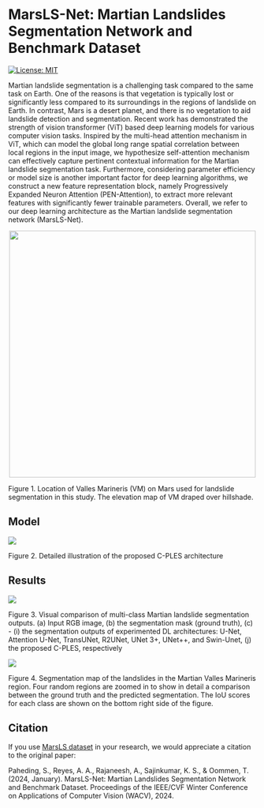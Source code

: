 # MarsLS-Net: Martian Landslides Segmentation Network and Benchmark Dataset
[![License: MIT](https://img.shields.io/badge/License-MIT-yellow.svg)](https://opensource.org/licenses/MIT)

Martian landslide segmentation is a challenging task compared to the same task on Earth. One of the reasons is that vegetation is typically lost or significantly less compared to its surroundings in the regions of landslide on Earth. In contrast, Mars is a desert planet, and there is no vegetation to aid landslide detection and segmentation. Recent work has demonstrated the strength of vision transformer (ViT) based deep learning models for various computer vision tasks. Inspired by the multi-head attention mechanism in ViT, which can model the global long range spatial correlation between local regions in the input image, we hypothesize self-attention mechanism can effectively capture pertinent contextual information for the Martian landslide segmentation task. Furthermore, considering parameter efficiency or model size is another important factor for deep learning algorithms, we construct a new feature representation block, namely Progressively Expanded Neuron Attention (PEN-Attention), to extract more relevant features with significantly fewer trainable parameters. Overall, we refer to our deep learning architecture as the Martian landslide segmentation network (MarsLS-Net). 


<p align="center">
  <img width=500 src="images/Figure_1.png">
</p>

Figure 1. Location of Valles Marineris (VM) on Mars used for landslide segmentation in this study. The elevation map of VM draped over hillshade.


## Model
<img src="images/CPLES_architecture_4.png"/>

Figure 2. Detailed illustration of the proposed C-PLES architecture


## Results

<img src="images/prediction_samples.png"/>

Figure 3. Visual comparison of multi-class Martian landslide segmentation outputs. (a) Input RGB image, (b) the segmentation mask (ground truth), (c) - (i) the segmentation outputs of experimented DL architectures: U-Net, Attention U-Net, TransUNet, R2UNet, UNet 3+, UNet++, and Swin-Unet, (j) the proposed C-PLES, respectively

<img src="images/fullmap.png"/>

Figure 4. Segmentation map of the landslides in the Martian Valles Marineris region. Four random regions are zoomed in to show in detail a comparison between the ground truth and the predicted segmentation. The IoU scores for each class are shown on the bottom right side of the figure.


## Citation

If you use [MarsLS dataset](https://github.com/MAIN-Lab/Multimodal-Martian-Landslides-Dataset) in your research, we would appreciate a citation to the original paper:

Paheding, S., Reyes, A. A., Rajaneesh, A., Sajinkumar, K. S., & Oommen, T. (2024, January). MarsLS-Net: Martian Landslides Segmentation Network and Benchmark
Dataset. Proceedings of the IEEE/CVF Winter Conference on Applications of Computer Vision (WACV), 2024.

```

```

